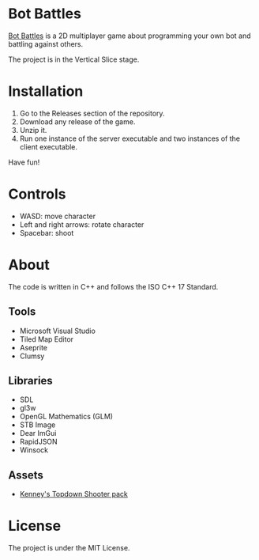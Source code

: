 # Bot Battles
[Bot Battles](https://github.com/Sandruski/bot-battles) is a 2D multiplayer game about programming your own bot and battling against others.

The project is in the Vertical Slice stage.

# Installation
1. Go to the Releases section of the repository.
2. Download any release of the game.
3. Unzip it.
4. Run one instance of the server executable and two instances of the client executable.

Have fun!

# Controls
- WASD: move character
- Left and right arrows: rotate character
- Spacebar: shoot

# About
The code is written in C++ and follows the ISO C++ 17 Standard.

## Tools
- Microsoft Visual Studio
- Tiled Map Editor
- Aseprite
- Clumsy

## Libraries
- SDL
- gl3w
- OpenGL Mathematics (GLM)
- STB Image
- Dear ImGui
- RapidJSON
- Winsock

## Assets
- [Kenney's Topdown Shooter pack](https://www.kenney.nl/assets/topdown-shooter)

# License
The project is under the MIT License.